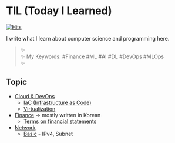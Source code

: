 # TIL (Today I Learned)

[![Hits](https://hits.seeyoufarm.com/api/count/incr/badge.svg?url=https%3A%2F%2Fgithub.com%2Fjeongmincha%2Ftil)](https://hits.seeyoufarm.com)

I write what I learn about computer science and programming here.

> ✨  
> ✨ My Keywords: \#Finance \#ML \#AI \#DL \#DevOps \#MLOps  
> ✨   

## Topic
* [Cloud & DevOps](./devops/)
  * [IaC (Infrastructure as Code)](./devops/IaC.md)
  * [Virtualization](./devops/virtualization.md)
* [Finance](./finance/) -> mostly written in Korean
  * [Terms on financial statements](./finance/terms-financial-statements.md)
* [Network](./network/)
  * [Basic](./network/basic.md) - IPv4, Subnet
